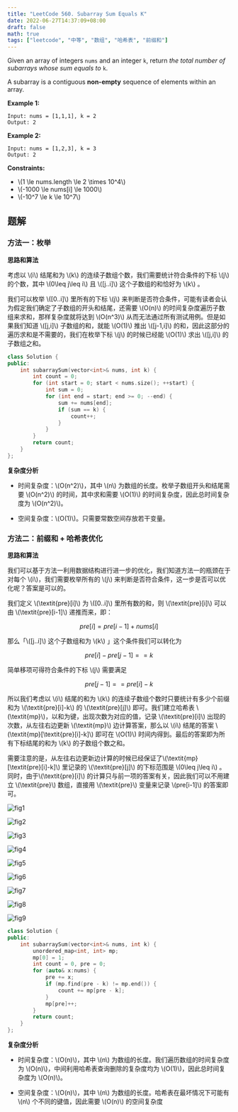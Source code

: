 ```yaml
---
title: "LeetCode 560. Subarray Sum Equals K"
date: 2022-06-27T14:37:09+08:00
draft: false
math: true
tags: ["leetcode", "中等", "数组", "哈希表", "前缀和"]
---
```


Given an array of integers `nums` and an integer `k`, return _the total number of subarrays whose sum equals to_ `k`.

A subarray is a contiguous **non-empty** sequence of elements within an array.

<!--more-->

**Example 1:**

    Input: nums = [1,1,1], k = 2
    Output: 2

**Example 2:**

    Input: nums = [1,2,3], k = 3
    Output: 2

**Constraints:**

- \\(1 \le nums.length \le 2 \times 10^4\\)
- \\(-1000 \le nums[i] \le 1000\\)
- \\(-10^7 \le k \le 10^7\\)

## 题解

### 方法一：枚举

**思路和算法**

考虑以 \\(i\\) 结尾和为 \\(k\\) 的连续子数组个数，我们需要统计符合条件的下标 \\(j\\) 的个数，其中 \\(0\leq j\leq i\\) 且 \\([j..i]\\) 这个子数组的和恰好为 \\(k\\) 。

我们可以枚举 \\([0..i]\\) 里所有的下标 \\(j\\) 来判断是否符合条件，可能有读者会认为假定我们确定了子数组的开头和结尾，还需要 \\(O(n)\\) 的时间复杂度遍历子数组来求和，那样复杂度就将达到 \\(O(n^3)\\) 从而无法通过所有测试用例。但是如果我们知道 \\([j,i]\\) 子数组的和，就能 \\(O(1)\\) 推出 \\([j-1,i]\\) 的和，因此这部分的遍历求和是不需要的，我们在枚举下标 \\(j\\) 的时候已经能 \\(O(1)\\) 求出 \\([j,i]\\) 的子数组之和。

```cpp
class Solution {
public:
    int subarraySum(vector<int>& nums, int k) {
        int count = 0;
        for (int start = 0; start < nums.size(); ++start) {
            int sum = 0;
            for (int end = start; end >= 0; --end) {
                sum += nums[end];
                if (sum == k) {
                    count++;
                }
            }
        }
        return count;
    }
};
```

**复杂度分析**

- 时间复杂度：\\(O(n^2)\\)，其中 \\(n\\) 为数组的长度。枚举子数组开头和结尾需要 \\(O(n^2)\\) 的时间，其中求和需要 \\(O(1)\\) 的时间复杂度，因此总时间复杂度为 \\(O(n^2)\\)。

- 空间复杂度：\\(O(1)\\)。只需要常数空间存放若干变量。

### 方法二：前缀和 + 哈希表优化

**思路和算法**

我们可以基于方法一利用数据结构进行进一步的优化，我们知道方法一的瓶颈在于对每个 \\(i\\)，我们需要枚举所有的 \\(j\\) 来判断是否符合条件，这一步是否可以优化呢？答案是可以的。

我们定义 \\(\textit{pre}[i]\\) 为 \\([0..i]\\) 里所有数的和，则 \\(\textit{pre}[i]\\) 可以由 \\(\textit{pre}[i-1]\\) 递推而来，即：

$$\textit{pre}[i]=\textit{pre}[i-1]+\textit{nums}[i]$$

那么「\\([j..i]\\) 这个子数组和为 \\(k\\) 」这个条件我们可以转化为

$$\textit{pre}[i]-\textit{pre}[j-1]==k$$

简单移项可得符合条件的下标 \\(j\\) 需要满足

$$\textit{pre}[j-1] == \textit{pre}[i] - k$$

所以我们考虑以 \\(i\\) 结尾的和为 \\(k\\) 的连续子数组个数时只要统计有多少个前缀和为 \\(\textit{pre}[i]-k\\) 的 \\(\textit{pre}[j]\\) 即可。我们建立哈希表 \\(\textit{mp}\\)，以和为键，出现次数为对应的值，记录 \\(\textit{pre}[i]\\) 出现的次数，从左往右边更新 \\(\textit{mp}\\) 边计算答案，那么以 \\(i\\) 结尾的答案 \\(\textit{mp}[\textit{pre}[i]-k]\\) 即可在 \\(O(1)\\) 时间内得到。最后的答案即为所有下标结尾的和为 \\(k\\) 的子数组个数之和。

需要注意的是，从左往右边更新边计算的时候已经保证了\\(\textit{mp}[\textit{pre}[i]-k]\\) 里记录的 \\(\textit{pre}[j]\\) 的下标范围是 \\(0\leq j\leq i\\) 。同时，由于\\(\textit{pre}[i]\\) 的计算只与前一项的答案有关，因此我们可以不用建立 \\(\textit{pre}\\) 数组，直接用 \\(\textit{pre}\\) 变量来记录 \\(pre[i-1]\\) 的答案即可。

![fig1](/images/560_1.PNG)

![fig2](/images/560_2.PNG)

![fig3](/images/560_3.PNG)

![fig4](/images/560_4.PNG)

![fig5](/images/560_5.PNG)

![fig6](/images/560_6.PNG)

![fig7](/images/560_7.PNG)

![fig8](/images/560_8.PNG)

![fig9](/images/560_9.PNG)

```cpp
class Solution {
public:
    int subarraySum(vector<int>& nums, int k) {
        unordered_map<int, int> mp;
        mp[0] = 1;
        int count = 0, pre = 0;
        for (auto& x:nums) {
            pre += x;
            if (mp.find(pre - k) != mp.end()) {
                count += mp[pre - k];
            }
            mp[pre]++;
        }
        return count;
    }
};
```

**复杂度分析**

- 时间复杂度：\\(O(n)\\)，其中 \\(n\\) 为数组的长度。我们遍历数组的时间复杂度为 \\(O(n)\\)，中间利用哈希表查询删除的复杂度均为 \\(O(1)\\)，因此总时间复杂度为 \\(O(n)\\)。

- 空间复杂度：\\(O(n)\\)，其中 \\(n\\) 为数组的长度。哈希表在最坏情况下可能有 \\(n\\) 个不同的键值，因此需要 \\(O(n)\\) 的空间复杂度
